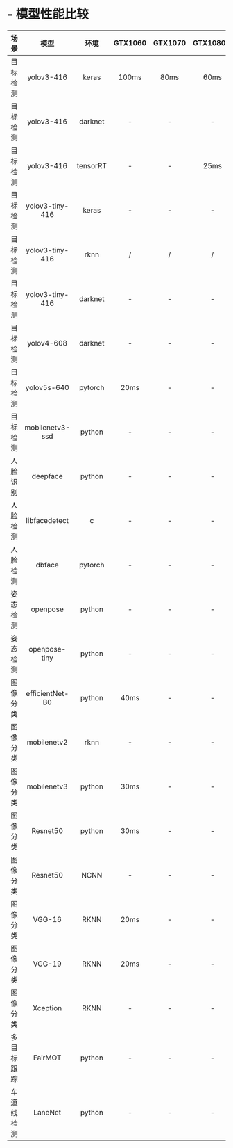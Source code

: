 # - 模型性能比较


| 场景     | 模型       | 环境    |GTX1060 | GTX1070 | GTX1080TI | GTX2080TI | i7-9550 |i5-9400F| SOM-RK3399 | TB-RK3399Pro |GTX1650
| :-: | :-: | :-: | :-: | :-: | :-: | :-: | :-: | :-: | :-: |:-: |:-: |
| 目标检测 | yolov3-416 | keras   | 100ms | 80ms     | 60ms     | 50ms        | -       | -     | -           | 90ms        | - |
| 目标检测 | yolov3-416 | darknet | -     | -         |   -     | -           | -       | -     | -           |  -          | 150ms |
| 目标检测 | yolov3-416 | tensorRT| -     | -         | 25ms    | -           | 65ms     | -    | -           | -           |   - |
| 目标检测 | yolov3-tiny-416 | keras | -  | -         | -       | -           | -        | 300ms|-            | -           | - |
| 目标检测 | yolov3-tiny-416 | rknn | /   | /         | /       | /           | /         | /   |/            | 30ms        | / |
| 目标检测 | yolov3-tiny-416 | darknet | - | - | - | - | -| -|- | - | 100ms |
| 目标检测 | yolov4-608  | darknet | - | - | - | - | -| -|- | - | 270ms |
| 目标检测 | yolov5s-640  | pytorch | 20ms | - | - | - | - | 500ms |- | - | - |
| 目标检测 | mobilenetv3-ssd | python | - | - | - | - | - | - | - | - | - |
| 人脸识别 | deepface | python | - | - | - | - | - | - | - | - | - |
| 人脸检测 | libfacedetect | c | - | - | - | - | -| 20ms| - |  - | - |
| 人脸检测 | dbface | pytorch | - | - | - | 100ms | -| - | - |  - | - |
| 姿态检测 | openpose | python | - | - | - | - | -| 40ms| - |  - | - |
| 姿态检测 | openpose-tiny | python | - | - | - | - | - | - |  10ms | -| - |
| 图像分类 | efficientNet-B0 | python | 40ms | - | - | - | - | 80ms | - | -| - |
| 图像分类 | mobilenetv2 | rknn | - | - | - | - | - | - |  - | 120ms/rknn | - |
| 图像分类 | mobilenetv3 | python | 30ms | - | - | - | - | 100ms |  - | 48ms/ncnn | - |
| 图像分类 | Resnet50 | python | 30ms | - | - | - | - | 200ms |  - | -| - |
| 图像分类 | Resnet50 | NCNN | - | - | - | - | - | - |  2500ms | 373ms | - |
| 图像分类 | VGG-16 | RKNN | 20ms | - | - | - | - | 110ms |  - | 119ms | - |
| 图像分类 | VGG-19 | RKNN | 20ms | - | - | - | - | 170ms |  - | 117ms | - |
| 图像分类 | Xception | RKNN | - | - | - | - | - | - |  - | 130ms | - |
| 多目标跟踪 | FairMOT | python | - | - | - | 70ms | - | - | - | -| 181ms |
| 车道线检测 | LaneNet | python | - | - | - | - | - | - | - | 320ms | - |

